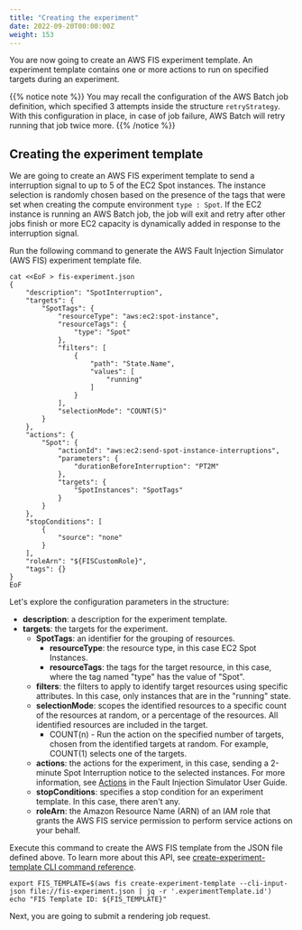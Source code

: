 ```yaml
---
title: "Creating the experiment"
date: 2022-09-20T00:00:00Z
weight: 153
---
```


You are now going to create an AWS FIS experiment template. An experiment template contains one or more actions to run on specified targets during an experiment.

{{% notice note %}}
You may recall the configuration of the AWS Batch job definition, which specified 3 attempts inside the structure `retryStrategy`. With this configuration in place, in case of job failure, AWS Batch will retry running that job twice more.
{{% /notice %}}

## Creating the experiment template

We are going to create an AWS FIS experiment template to send a interruption signal to up to 5 of the EC2 Spot instances. The instance selection is randomly chosen based on the presence of the tags that were set when creating the compute environment `type : Spot`. If the EC2 instance is running an AWS Batch job, the job will exit and retry after other jobs finish or more EC2 capacity is dynamically added in response to the interruption signal.

Run the following command to generate the AWS Fault Injection Simulator (AWS FIS) experiment template file.

```
cat <<EoF > fis-experiment.json
{
    "description": "SpotInterruption",
    "targets": {
        "SpotTags": {
            "resourceType": "aws:ec2:spot-instance",
            "resourceTags": {
                "type": "Spot"
            },
            "filters": [
                {
                    "path": "State.Name",
                    "values": [
                        "running"
                    ]
                }
            ],
            "selectionMode": "COUNT(5)"
        }
    },
    "actions": {
        "Spot": {
            "actionId": "aws:ec2:send-spot-instance-interruptions",
            "parameters": {
                "durationBeforeInterruption": "PT2M"
            },
            "targets": {
                "SpotInstances": "SpotTags"
            }
        }
    },
    "stopConditions": [
        {
            "source": "none"
        }
    ],
    "roleArn": "${FISCustomRole}",
    "tags": {}
}
EoF
```

Let's explore the configuration parameters in the structure:

- **description**: a description for the experiment template.
- **targets**: the targets for the experiment.
  - **SpotTags**: an identifier for the grouping of resources.
    - **resourceType**: the resource type, in this case EC2 Spot Instances.
    - **resourceTags**: the tags for the target resource, in this case, where the tag named "type" has the value of "Spot".
  - **filters**: the filters to apply to identify target resources using specific attributes. In this case, only instances that are in the "running" state.
  - **selectionMode**: scopes the identified resources to a specific count of the resources at random, or a percentage of the resources. All identified resources are included in the target.
    - COUNT(n) - Run the action on the specified number of targets, chosen from the identified targets at random. For example, COUNT(1) selects one of the targets.
  - **actions**: the actions for the experiment, in this case, sending a 2-minute Spot Interruption notice to the selected instances. For more information, see [Actions](https://docs.aws.amazon.com/fis/latest/userguide/actions.html) in the Fault Injection Simulator User Guide.
  - **stopConditions**: specifies a stop condition for an experiment template. In this case, there aren't any.
  - **roleArn**: the Amazon Resource Name (ARN) of an IAM role that grants the AWS FIS service permission to perform service actions on your behalf.

Execute this command to create the AWS FIS template from the JSON file defined above. To learn more about this API, see [create-experiment-template CLI command reference](https://docs.aws.amazon.com/cli/latest/reference/fis/create-experiment-template.html).

```
export FIS_TEMPLATE=$(aws fis create-experiment-template --cli-input-json file://fis-experiment.json | jq -r '.experimentTemplate.id')
echo "FIS Template ID: ${FIS_TEMPLATE}"
```

Next, you are going to submit a rendering job request.